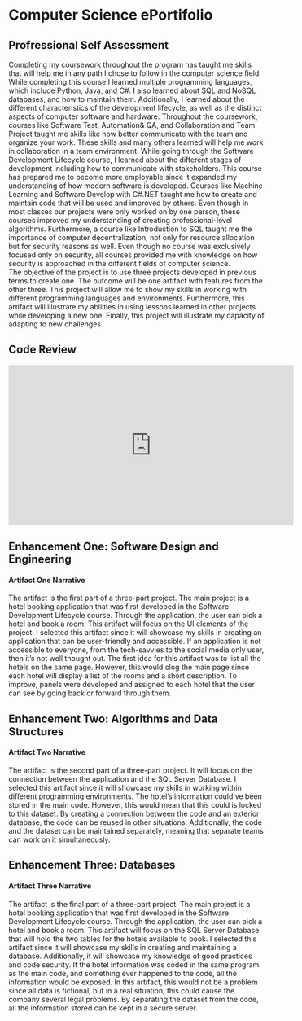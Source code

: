 # Computer Science ePortifolio 

## Profressional Self Assessment
Completing my coursework throughout the program has taught me skills that will help me in any path I chose to follow in the computer science field. While completing this course I learned multiple programming languages, which include Python, Java, and C#. I also learned about SQL and NoSQL databases, and how to maintain them. Additionally, I learned about the different characteristics of the development lifecycle, as well as the distinct aspects of computer software and hardware.
Throughout the coursework, courses like Software Test, Automation& QA, and Collaboration and Team Project taught me skills like how better communicate with the team and organize your work. These skills and many others learned will help me work in collaboration in a team environment. While going through the Software Development Lifecycle course, I learned about the different stages of development including how to communicate with stakeholders. This course has prepared me to become more employable since it expanded my understanding of how modern software is developed.
Courses like Machine Learning and Software Develop with C#.NET taught me how to create and maintain code that will be used and improved by others. Even though in most classes our projects were only worked on by one person, these courses improved my understanding of creating professional-level algorithms. Furthermore, a course like Introduction to SQL taught me the importance of computer decentralization, not only for resource allocation but for security reasons as well. Even though no course was exclusively focused only on security, all courses provided me with knowledge on how security is approached in the different fields of computer science.  
The objective of the project is to use three projects developed in previous terms to create one. The outcome will be one artifact with features from the other three. This project will allow me to show my skills in working with different programming languages and environments. Furthermore, this artifact will illustrate my abilities in using lessons learned in other projects while developing a new one. Finally, this project will illustrate my capacity of adapting to new challenges.

## Code Review
<iframe width="560" height="315" src="https://www.youtube.com/watch?v=Jh3dXOVigvI" frameborder="0" allow="accelerometer; autoplay; clipboard-write; encrypted-media; gyroscope; picture-in-picture" allowfullscreen></iframe>

## Enhancement One: Software Design and Engineering
#### Artifact One Narrative
The artifact is the first part of a three-part project. The main project is a hotel booking application that was first developed in the Software Development Lifecycle course. Through the application, the user can pick a hotel and book a room. This artifact will focus on the UI elements of the project. I selected this artifact since it will showcase my skills in creating an application that can be user-friendly and accessible. If an application is not accessible to everyone, from the tech-savvies to the social media only user, then it’s not well thought out. The first idea for this artifact was to list all the hotels on the same page. However, this would clog the main page since each hotel will display a list of the rooms and a short description. To improve, panels were developed and assigned to each hotel that the user can see by going back or forward through them.

## Enhancement Two: Algorithms and Data Structures
#### Artifact Two Narrative
The artifact is the second part of a three-part project. It will focus on the connection between the application and the SQL Server Database. I selected this artifact since it will showcase my skills in working within different programming environments. The hotel’s information could’ve been stored in the main code. However, this would mean that this could is locked to this dataset. By creating a connection between the code and an exterior database, the code can be reused in other situations. Additionally, the code and the dataset can be maintained separately, meaning that separate teams can work on it simultaneously. 

## Enhancement Three: Databases
#### Artifact Three Narrative
The artifact is the final part of a three-part project. The main project is a hotel booking application that was first developed in the Software Development Lifecycle course. Through the application, the user can pick a hotel and book a room. This artifact will focus on the SQL Server Database that will hold the two tables for the hotels available to book. I selected this artifact since it will showcase my skills in creating and maintaining a database. Additionally, it will showcase my knowledge of good practices and code security. If the hotel information was coded in the same program as the main code, and something ever happened to the code, all the information would be exposed. In this artifact, this would not be a problem since all data is fictional, but in a real situation, this could cause the company several legal problems. By separating the dataset from the code, all the information stored can be kept in a secure server.
